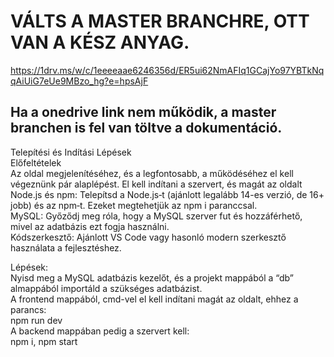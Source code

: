 # VÁLTS A MASTER BRANCHRE, OTT VAN A KÉSZ ANYAG.
https://1drv.ms/w/c/1eeeeaae6246356d/ER5ui62NmAFIq1GCajYo97YBTkNqqAiUiG7eUe9MBzo_hg?e=hpsAjF
## Ha a onedrive link nem működik, a master branchen is fel van töltve a dokumentáció.

Telepítési és Indítási Lépések <br>
Előfeltételek <br>
Az oldal megjelenítéséhez, és a legfontosabb, a működéséhez el kell végeznünk pár alaplépést. El kell indítani a szervert, és magát az oldalt <br>
Node.js és npm: Telepítsd a Node.js‑t (ajánlott legalább 14-es verzió, de 16+ jobb) és az npm‑t. Ezeket megtehetjük az npm i paranccsal. <br>
MySQL: Győződj meg róla, hogy a MySQL szerver fut és hozzáférhető, mivel az adatbázis ezt fogja használni. <br>
Kódszerkesztő: Ajánlott VS Code vagy hasonló modern szerkesztő használata a fejlesztéshez. <br>

 Lépések: <br>
Nyisd meg a MySQL adatbázis kezelőt, és a projekt mappából a “db” almappából importáld a szükséges adatbázist. <br>
A frontend mappából, cmd-vel el kell indítani magát az oldalt, ehhez a parancs: <br>
npm run dev <br>
A backend mappában pedig a szervert kell: <br>
 npm i, npm start <br>
